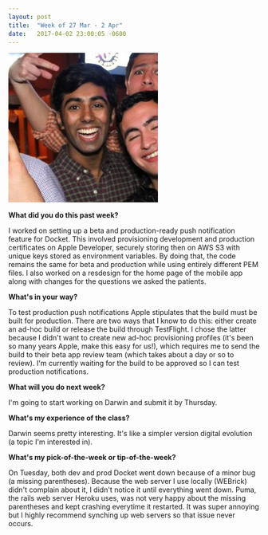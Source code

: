 ```yaml
---
layout: post
title:  "Week of 27 Mar - 2 Apr"
date:   2017-04-02 23:00:05 -0600
---
```

![](/me.jpg)

**What did you do this past week?**

I worked on setting up a beta and production-ready push notification feature for Docket. This involved provisioning development and production certificates on Apple Developer, securely storing then on AWS S3 with unique keys stored as environment variables. By doing that, the code remains the same for beta and production while using entirely different PEM files. I also worked on a resdesign for the home page of the mobile app along with changes for the questions we asked the patients.

**What's in your way?**

To test production push notifications Apple stipulates that the build must be built for production. There are two ways that I know to do this: either create an ad-hoc build or release the build through TestFlight. I chose the latter because I didn't want to create new ad-hoc provisioning profiles (it's been so many years Apple, make this easy for us!), which requires me to send the build to their beta app review team (which takes about a day or so to review). I'm currently waiting for the build to be approved so I can test production notifications.

**What will you do next week?**

I'm going to start working on Darwin and submit it by Thursday.


**What's my experience of the class?**

Darwin seems pretty interesting. It's like a simpler version digital evolution (a topic I'm interested in).

**What's my pick-of-the-week or tip-of-the-week?**

On Tuesday, both dev and prod Docket went down because of a minor bug (a missing parentheses). Because the web server I use locally (WEBrick) didn't complain about it, I didn't notice it until everything went down. Puma, the rails web server Heroku uses, was not very happy about the missing parentheses and kept crashing everytime it restarted. It was super annoying but I highly recommend synching up web servers so that issue never occurs.